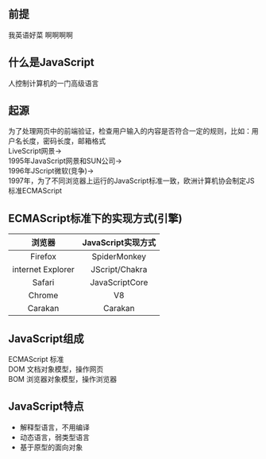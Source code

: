 ## 前提
我英语好菜 啊啊啊啊
## 什么是JavaScript
人控制计算机的一门高级语言
## 起源
为了处理网页中的前端验证，检查用户输入的内容是否符合一定的规则，比如：用户名长度，密码长度，邮箱格式  
LiveScript网景->  
1995年JavaScript网景和SUN公司->  
1996年JScript微软(竞争)->  
1997年，为了不同浏览器上运行的JavaScript标准一致，欧洲计算机协会制定JS标准ECMAScript
## ECMAScript标准下的实现方式(引擎)
| 浏览器 | JavaScript实现方式 |
| :---: | :---: |
| Firefox | SpiderMonkey |  
| internet Explorer | JScript/Chakra|
| Safari | JavaScriptCore |
| Chrome | V8 |
| Carakan | Carakan |
## JavaScript组成
ECMAScript 标准  
DOM 文档对象模型，操作网页  
BOM 浏览器对象模型，操作浏览器
## JavaScript特点
* 解释型语言，不用编译
* 动态语言，弱类型语言
* 基于原型的面向对象


